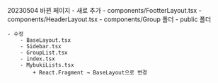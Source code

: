 20230504 
바뀐 페이지
    - 새로 추가
        - components/FootterLayout.tsx
        - components/HeaderLayout.tsx
        - components/Group 폴더
        - public 폴더
    
    - 수정
        - BaseLayout.tsx
        - Sidebar.tsx
        - GroupList.tsx
        - index.tsx
        - MybukiLists.tsx
            + React.Fragment → BaseLayout으로 변경
    